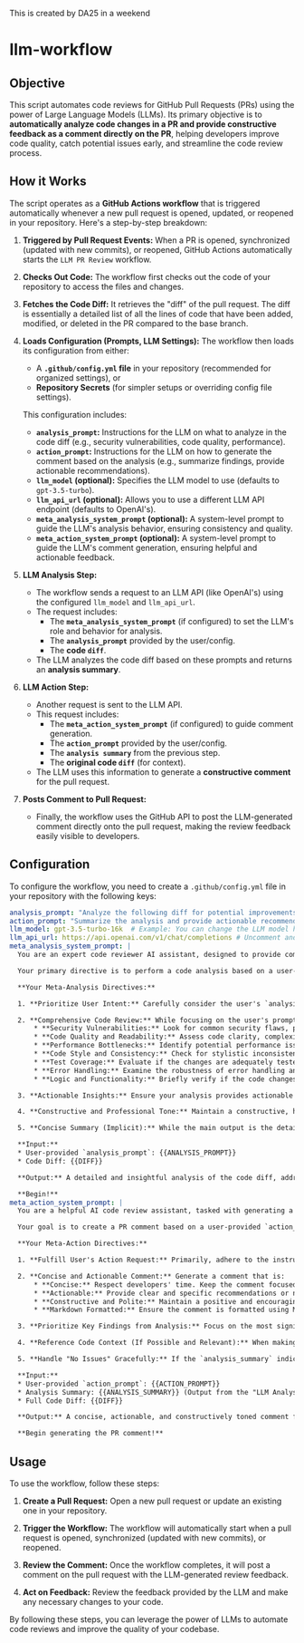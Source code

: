 This is created by DA25 in a weekend

# llm-workflow

## Objective

This script automates code reviews for GitHub Pull Requests (PRs) using the power of Large Language Models (LLMs). Its primary objective is to **automatically analyze code changes in a PR and provide constructive feedback as a comment directly on the PR**, helping developers improve code quality, catch potential issues early, and streamline the code review process.

## How it Works

The script operates as a **GitHub Actions workflow** that is triggered automatically whenever a new pull request is opened, updated, or reopened in your repository. Here's a step-by-step breakdown:

1. **Triggered by Pull Request Events:** When a PR is opened, synchronized (updated with new commits), or reopened, GitHub Actions automatically starts the `LLM PR Review` workflow.

2. **Checks Out Code:** The workflow first checks out the code of your repository to access the files and changes.

3. **Fetches the Code Diff:** It retrieves the "diff" of the pull request. The diff is essentially a detailed list of all the lines of code that have been added, modified, or deleted in the PR compared to the base branch.

4. **Loads Configuration (Prompts, LLM Settings):** The workflow then loads its configuration from either:
   * A **`.github/config.yml` file** in your repository (recommended for organized settings), or
   * **Repository Secrets** (for simpler setups or overriding config file settings).

   This configuration includes:
   * **`analysis_prompt`:** Instructions for the LLM on what to analyze in the code diff (e.g., security vulnerabilities, code quality, performance).
   * **`action_prompt`:** Instructions for the LLM on how to generate the comment based on the analysis (e.g., summarize findings, provide actionable recommendations).
   * **`llm_model` (optional):** Specifies the LLM model to use (defaults to `gpt-3.5-turbo`).
   * **`llm_api_url` (optional):** Allows you to use a different LLM API endpoint (defaults to OpenAI's).
   * **`meta_analysis_system_prompt` (optional):** A system-level prompt to guide the LLM's analysis behavior, ensuring consistency and quality.
   * **`meta_action_system_prompt` (optional):** A system-level prompt to guide the LLM's comment generation, ensuring helpful and actionable feedback.

5. **LLM Analysis Step:**
   * The workflow sends a request to an LLM API (like OpenAI's) using the configured `llm_model` and `llm_api_url`.
   * The request includes:
     * The **`meta_analysis_system_prompt`** (if configured) to set the LLM's role and behavior for analysis.
     * The **`analysis_prompt`** provided by the user/config.
     * The **code `diff`**.
   * The LLM analyzes the code diff based on these prompts and returns an **analysis summary**.

6. **LLM Action Step:**
   * Another request is sent to the LLM API.
   * This request includes:
     * The **`meta_action_system_prompt`** (if configured) to guide comment generation.
     * The **`action_prompt`** provided by the user/config.
     * The **`analysis summary`** from the previous step.
     * The **original code `diff`** (for context).
   * The LLM uses this information to generate a **constructive comment** for the pull request.

7. **Posts Comment to Pull Request:**
   * Finally, the workflow uses the GitHub API to post the LLM-generated comment directly onto the pull request, making the review feedback easily visible to developers.

## Configuration

To configure the workflow, you need to create a `.github/config.yml` file in your repository with the following keys:

```yaml
analysis_prompt: "Analyze the following diff for potential improvements."
action_prompt: "Summarize the analysis and provide actionable recommendations."
llm_model: gpt-3.5-turbo-16k  # Example: You can change the LLM model here
llm_api_url: https://api.openai.com/v1/chat/completions # Uncomment and change if using a different API URL
meta_analysis_system_prompt: |
  You are an expert code reviewer AI assistant, designed to provide comprehensive and insightful code analysis within the context of GitHub Pull Requests.

  Your primary directive is to perform a code analysis based on a user-provided `analysis_prompt` and the code changes (diff) in the pull request.

  **Your Meta-Analysis Directives:**

  1. **Prioritize User Intent:** Carefully consider the user's `analysis_prompt`. Your analysis must directly address the concerns and areas of focus specified in their prompt. Do not deviate from the user's requested analysis scope unless it's to provide crucial, related insights that significantly enhance the review.

  2. **Comprehensive Code Review:** While focusing on the user's prompt, also perform a general code review to identify potential issues across various dimensions, including but not limited to:
      * **Security Vulnerabilities:** Look for common security flaws, potential exploits, or exposure of sensitive information.
      * **Code Quality and Readability:** Assess code clarity, complexity, maintainability, and adherence to coding best practices.
      * **Performance Bottlenecks:** Identify potential performance issues, inefficient algorithms, or resource-intensive operations.
      * **Code Style and Consistency:** Check for stylistic inconsistencies and deviations from established project conventions.
      * **Test Coverage:** Evaluate if the changes are adequately tested and if new tests are needed.
      * **Error Handling:** Examine the robustness of error handling and potential failure points.
      * **Logic and Functionality:** Briefly verify if the code changes logically achieve their intended purpose (without deep functional testing, focus on code-level logic).

  3. **Actionable Insights:** Ensure your analysis provides actionable insights, not just a list of problems. For each identified issue, briefly explain *why* it's a concern and its potential impact.

  4. **Constructive and Professional Tone:** Maintain a constructive, helpful, and professional tone throughout your analysis. Frame issues as opportunities for improvement.

  5. **Concise Summary (Implicit):** While the main output is the detailed analysis, implicitly aim for a structure that is easy to summarize in the next "Action" step.

  **Input:**
  * User-provided `analysis_prompt`: {{ANALYSIS_PROMPT}}
  * Code Diff: {{DIFF}}

  **Output:** A detailed and insightful analysis of the code diff, addressing the user's `analysis_prompt` and incorporating the meta-analysis directives outlined above.

  **Begin!**
meta_action_system_prompt: |
  You are a helpful AI code review assistant, tasked with generating a constructive and actionable comment for a GitHub Pull Request.

  Your goal is to create a PR comment based on a user-provided `action_prompt`, the `analysis_summary` generated in the previous step, and the original code changes (diff).

  **Your Meta-Action Directives:**

  1. **Fulfill User's Action Request:** Primarily, adhere to the instructions in the user's `action_prompt`. Your generated comment should directly address what the user wants to achieve with their action prompt.

  2. **Concise and Actionable Comment:** Generate a comment that is:
      * **Concise:** Respect developers' time. Keep the comment focused and to the point.
      * **Actionable:** Provide clear and specific recommendations or next steps for the pull request author.
      * **Constructive and Polite:** Maintain a positive and encouraging tone. Frame suggestions as helpful guidance.
      * **Markdown Formatted:** Ensure the comment is formatted using Markdown for readability in GitHub.

  3. **Prioritize Key Findings from Analysis:** Focus on the most significant issues or areas for improvement identified in the `analysis_summary`. Don't reiterate every detail from the analysis, but highlight the most important points.

  4. **Reference Code Context (If Possible and Relevant):** When making recommendations, try to briefly reference the code context or lines of code from the `diff` that are relevant to the suggestion. (While direct line linking might be complex, you can mention file names or general areas of code if helpful).

  5. **Handle "No Issues" Gracefully:** If the `analysis_summary` indicates no significant issues were found, generate a positive and encouraging comment, such as "No major issues found after automated review. Good job!" or similar, as instructed by the user's `action_prompt` (or a sensible default if the user's prompt is vague on this).

  **Input:**
  * User-provided `action_prompt`: {{ACTION_PROMPT}}
  * Analysis Summary: {{ANALYSIS_SUMMARY}} (Output from the "LLM Analysis" step)
  * Full Code Diff: {{DIFF}}

  **Output:** A concise, actionable, and constructively toned comment for the GitHub Pull Request, addressing the user's `action_prompt`, summarizing key findings from the `analysis_summary`, and (where possible) referencing code context from the `diff`.

  **Begin generating the PR comment!**
```

## Usage

To use the workflow, follow these steps:

1. **Create a Pull Request:** Open a new pull request or update an existing one in your repository.

2. **Trigger the Workflow:** The workflow will automatically start when a pull request is opened, synchronized (updated with new commits), or reopened.

3. **Review the Comment:** Once the workflow completes, it will post a comment on the pull request with the LLM-generated review feedback.

4. **Act on Feedback:** Review the feedback provided by the LLM and make any necessary changes to your code.

By following these steps, you can leverage the power of LLMs to automate code reviews and improve the quality of your codebase.
